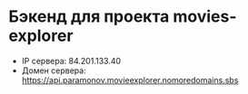 # Бэкенд для проекта movies-explorer
* IP сервера: 84.201.133.40
* Домен сервера: https://api.paramonov.movieexplorer.nomoredomains.sbs
